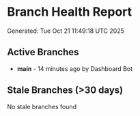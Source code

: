 # Branch Health Report
Generated: Tue Oct 21 11:49:18 UTC 2025

## Active Branches
- **main** - 14 minutes ago by Dashboard Bot

## Stale Branches (>30 days)
No stale branches found
